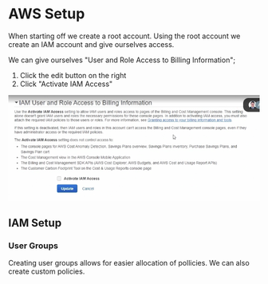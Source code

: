 # AWS Setup

When starting off we create a root account. Using the root account we create an IAM account and give ourselves access. 

We can give ourselves "User and Role Access to Billing Information";
1. Click the edit button on the right
2. Click "Activate IAM Access"

![screenshot of access panel](https://github.com/MuhammadSahimBhaur/AWScheatsheet/blob/main/img.png?raw=true)

## IAM Setup



### User Groups

Creating user groups allows for easier allocation of pollicies. We can also create custom policies. 
